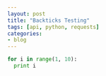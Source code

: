 ```yaml
---
layout: post
title: "Backticks Testing"
tags: [api, python, requests]
categories:
- blog
---
```


```python
for i in range(1, 10):
  print i
```